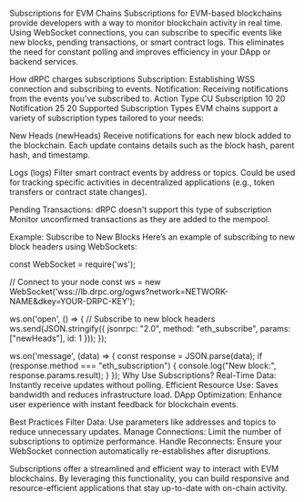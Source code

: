Subscriptions for EVM Chains
Subscriptions for EVM-based blockchains provide developers with a way to monitor blockchain activity in real time. Using WebSocket connections, you can subscribe to specific events like new blocks, pending transactions, or smart contract logs. This eliminates the need for constant polling and improves efficiency in your DApp or backend services.

How dRPC charges subscriptions
Subscription: Establishing WSS connection and subscribing to events.
Notification: Receiving notifications from the events you've subscribed to.
Action Type	CU
Subscription	10 20
Notification	25 20
Supported Subscription Types
EVM chains support a variety of subscription types tailored to your needs:

New Heads (newHeads)
Receive notifications for each new block added to the blockchain. Each update contains details such as the block hash, parent hash, and timestamp.

Logs (logs)
Filter smart contract events by address or topics. Could be used for tracking specific activities in decentralized applications (e.g., token transfers or contract state changes).

Pending Transactions: dRPC doesn't support this type of subscription
Monitor unconfirmed transactions as they are added to the mempool.

Example: Subscribe to New Blocks Here’s an example of subscribing to new block headers using WebSockets:

const WebSocket = require('ws');
 
// Connect to your node
const ws = new WebSocket('wss://lb.drpc.org/ogws?network=NETWORK-NAME&dkey=YOUR-DRPC-KEY');
 
ws.on('open', () => {
  // Subscribe to new block headers
  ws.send(JSON.stringify({
    jsonrpc: "2.0",
    method: "eth_subscribe",
    params: ["newHeads"],
    id: 1
  }));
});
 
ws.on('message', (data) => {
  const response = JSON.parse(data);
  if (response.method === "eth_subscription") {
    console.log("New block:", response.params.result);
  }
});
Why Use Subscriptions?
Real-Time Data: Instantly receive updates without polling.
Efficient Resource Use: Saves bandwidth and reduces infrastructure load.
DApp Optimization: Enhance user experience with instant feedback for blockchain events.

Best Practices
Filter Data: Use parameters like addresses and topics to reduce unnecessary updates.
Manage Connections: Limit the number of subscriptions to optimize performance.
Handle Reconnects: Ensure your WebSocket connection automatically re-establishes after disruptions.

Subscriptions offer a streamlined and efficient way to interact with EVM blockchains. By leveraging this functionality, you can build responsive and resource-efficient applications that stay up-to-date with on-chain activity.